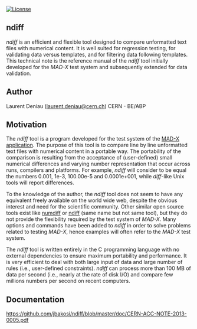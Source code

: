 [![License](https://img.shields.io/github/license/jbakosi/ndiff.svg)](https://github.com/jbakosi/ndiff/blob/master/LICENSE)

## ndiff

_ndiff_ is an efficient and flexible tool designed to compare unformatted text
files with numerical content. It is well suited for regression testing, for
validating data versus templates, and for filtering data following templates.
This technical note is the reference manual of the _ndiff_ tool initially
developed for the _MAD-X_ test system and subsequently extended for data
validation.

## Author
Laurent Deniau (laurent.deniau@cern.ch)
CERN - BE/ABP

## Motivation
The _ndiff_ tool is a program developed for the test system of the [MAD-X application](http://cern.ch/mad). The purpose of this tool is to compare line by line unformatted text files with numerical content in a portable way. The portability of the comparison is resulting from the acceptance of (user-defined) small numerical differences and varying number representation that occur across runs, compilers and platforms. For example, _ndiff_ will consider to be equal the numbers 0.001, 1e-3, 100.00e-5 and 0.0001e+001, while _diff_-like Unix tools will report differences.

To the knowledge of the author, the _ndiff_ tool does not seem to have any equivalent freely available on the world wide web, despite the obvious interest and need for the scientific community. Other similar open source tools exist like [numdiff](http://www.nognu.org/numdiff) or [ndiff](http://www.math.utah.edu/~beebe/software/ndiff) (same name but not same tool), but they do not provide the flexibility required by the test system of _MAD-X_. Many options and commands have been added to _ndiff_ in order to solve problems related to testing _MAD-X_, hence examples will often refer to the _MAD-X_ test system.

The _ndiff_ tool is written entirely in the C programming language with no external dependencies to ensure maximum portability and performance. It is very efficient to deal with both large input of data and large number of rules (i.e., user-defined constraints). _ndiff_ can process more than 100 MB of data per second (i.e., nearly at the rate of disk I/O) and compare few millions numbers per second on recent computers.

## Documentation
https://github.com/jbakosi/ndiff/blob/master/doc/CERN-ACC-NOTE-2013-0005.pdf
